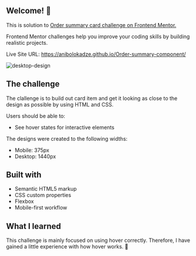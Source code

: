 ## Welcome! 👋


This is solution to <a href="https://www.frontendmentor.io/challenges/order-summary-component-QlPmajDUj"> Order summary card challenge on Frontend Mentor. </a> 

Frontend Mentor challenges help you improve your coding skills by building realistic projects. 

Live Site URL: https://anibolokadze.github.io/Order-summary-component/

![desktop-design](https://user-images.githubusercontent.com/89190087/192852653-151eb5aa-e679-412e-bdaa-a68f8a5a0935.jpg)


## The challenge
The clallenge is to build out card item and get it looking as close to the design as possible by using HTML and CSS.

Users should be able to:
- See hover states for interactive elements

The designs were created to the following widths:
- Mobile: 375px
- Desktop: 1440px

## Built with
- Semantic HTML5 markup
- CSS custom properties
- Flexbox
- Mobile-first workflow

## What I learned
This challenge is mainly focused on using hover correctly. 
Therefore, I have gained a little experience with how hover works. 🚀

